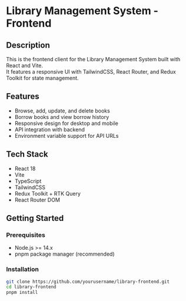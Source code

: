 # Library Management System - Frontend

## Description
This is the frontend client for the Library Management System built with React and Vite.  
It features a responsive UI with TailwindCSS, React Router, and Redux Toolkit for state management.

## Features
- Browse, add, update, and delete books
- Borrow books and view borrow history
- Responsive design for desktop and mobile
- API integration with backend
- Environment variable support for API URLs

## Tech Stack
- React 18
- Vite
- TypeScript
- TailwindCSS
- Redux Toolkit + RTK Query
- React Router DOM

## Getting Started

### Prerequisites
- Node.js >= 14.x
- pnpm package manager (recommended)

### Installation

```bash
git clone https://github.com/yourusername/library-frontend.git
cd library-frontend
pnpm install
